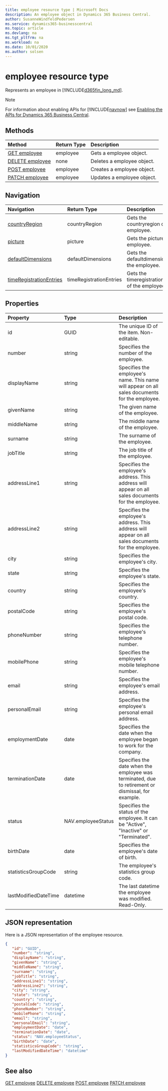```yaml
---
title: employee resource type | Microsoft Docs
description: An employee object in Dynamics 365 Business Central.
author: SusanneWindfeldPedersen
ms.service: dynamics365-businesscentral
ms.topic: article
ms.devlang: na
ms.tgt_pltfrm: na
ms.workload: na
ms.date: 10/01/2020
ms.author: solsen
---
```


# employee resource type
Represents an employee in [!INCLUDE[d365fin_long_md](../../includes/d365fin_long_md.md)].

> [!NOTE]  
> For information about enabling APIs for [!INCLUDE[navnow](../../includes/navnow_md.md)] see [Enabling the APIs for Dynamics 365 Business Central](../enabling-apis-for-dynamics-nav.md).

## Methods
| Method | Return Type|Description |
|:--------------------|:-----------|:-------------------------|
|[GET employee](../api/dynamics_employee_Get.md)|employee|Gets a employee object.|
|[DELETE employee](../api/dynamics_employee_Delete.md)|none|Deletes a employee object.|
|[POST employee](../api/dynamics_employee_Create.md)|employee|Creates a employee object.|
|[PATCH employee](../api/dynamics_employee_Update.md)|employee|Updates a employee object.|




## Navigation

| Navigation |Return Type| Description |    
|:----------|:----------|:-----------------|
|[countryRegion](../resources/dynamics_countryregion.md)|countryRegion |Gets the countryregion of the employee.|
|[picture](../resources/dynamics_picture.md)|picture |Gets the picture of the employee.|
|[defaultDimensions](../resources/dynamics_defaultdimensions.md)|defaultDimensions |Gets the defaultdimensions of the employee.|
|[timeRegistrationEntries](../resources/dynamics_timeregistrationentries.md)|timeRegistrationEntries |Gets the timeregistrationentries of the employee.|


## Properties

| Property           | Type   |Description     |
|:-------------------|:-------|:---------------|
|id|GUID|The unique ID of the item. Non-editable.|
|number|string|Specifies the number of the employee.|
|displayName|string|Specifies the employee's name. This name will appear on all sales documents for the employee.|
|givenName|string|The given name of the employee. |
|middleName|string|The middle name of the employee.    |
|surname|string|The surname of the employee.    |
|jobTitle|string|The job title of the employee.|
|addressLine1|string|Specifies the employee's address. This address will appear on all sales documents for the employee.|
|addressLine2|string|Specifies the employee's address. This address will appear on all sales documents for the employee.|
|city|string|Specifies the employee's city.|
|state|string|Specifies the employee's state.|
|country|string|Specifies the employee's country.|
|postalCode|string|Specifies the employee's postal code.|
|phoneNumber|string|Specifies the employee's telephone number.|
|mobilePhone|string|Specifies the employee's mobile telephone number. |
|email|string|Specifies the employee's email address.|
|personalEmail|string|Specifies the employee's personal email address. |
|employmentDate|date|Specifies the date when the employee began to work for the company.|
|terminationDate|date|Specifies the date when the employee was terminated, due to retirement or dismissal, for example.|
|status|NAV.employeeStatus|Specifies the status of the employee. It can be "Active", "Inactive" or "Terminated".|
|birthDate|date|Specifies the employee's date of birth. |
|statisticsGroupCode|string|The employee's statistics group code.|
|lastModifiedDateTime|datetime|The last datetime the employee was modified. Read-Only.|


## JSON representation

Here is a JSON representation of the employee resource.


```json
{
   "id": "GUID",
   "number": "string",
   "displayName": "string",
   "givenName": "string",
   "middleName": "string",
   "surname": "string",
   "jobTitle": "string",
   "addressLine1": "string",
   "addressLine2": "string",
   "city": "string",
   "state": "string",
   "country": "string",
   "postalCode": "string",
   "phoneNumber": "string",
   "mobilePhone": "string",
   "email": "string",
   "personalEmail": "string",
   "employmentDate": "date",
   "terminationDate": "date",
   "status": "NAV.employeeStatus",
   "birthDate": "date",
   "statisticsGroupCode": "string",
   "lastModifiedDateTime": "datetime"
}
```
## See also

[GET employee](../api/dynamics_employee_Get.md)
[DELETE employee](../api/dynamics_employee_Delete.md)
[POST employee](../api/dynamics_employee_Create.md)
[PATCH employee](../api/dynamics_employee_Update.md)

